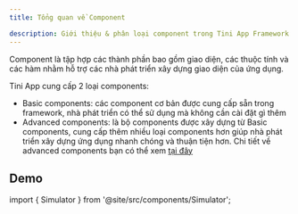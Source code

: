 ```yaml
---
title: Tổng quan về Component

description: Giới thiệu & phân loại component trong Tini App Framework
---
```


Component là tập hợp các thành phần bao gồm giao diện, các thuộc tính và các hàm nhằm hỗ trợ các nhà phát triển xây dựng giao diện của ứng dụng.

Tini App cung cấp 2 loại components:

- Basic components: các component cơ bản được cung cấp sẵn trong framework, nhà phát triển có thể sử dụng mà không cần cài đặt gì thêm
- Advanced components: là bộ components được xây dựng từ Basic components, cung cấp thêm nhiều loại components hơn giúp nhà phát triển xây dựng ứng dụng nhanh chóng và thuận tiện hơn. Chi tiết về advanced components bạn có thể xem [tại đây](/docs/component/advance/introduce)

## Demo

import { Simulator } from '@site/src/components/Simulator';

<Simulator />

